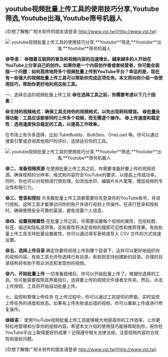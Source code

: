 ## **youtube视频批量上传工具的使用技巧分享,**Youtube**筛选,**Youtube**出海,**Youtube**筛号机器人**

[😍想了解推广相关软件的朋友请登录 http://www.vst.tw](http://www.vst.tw)

 <center><img src="https://vst.tw/MP4/tuiguang/png/7.png" alt="youtube视频批量上传工具的使用技巧分享,**Youtube**筛选,**Youtube**出海,**Youtube**筛号机器人"></center>

**😄导语：**
**😄随着互联网的普及和视频内容的迅速增长，越来越多的人开始在YouTube上分享自己的创作。如果你是一个内容创作者或者经营者，你可能会面临一个问题：如何高效地将多个视频批量上传到YouTube平台？幸运的是，现在有一些强大的视频批量上传工具可以帮助你完成这项任务。本文将向你介绍一些使用技巧，帮助你更好地利用这些工具。**

一、选择合适的视频批量上传工具
**😄在选择工具之前，你需要考虑以下几个因素：**

**😄支持的视频格式：确保工具支持你的视频格式，以免出现转码错误。**
**😄批量处理功能：工具应该能够同时上传多个视频，而无需逐个操作。**
**😄上传速度和稳定性：选用速度快且稳定的工具，以提高工作效率。**

在市场上有许多选择，比如 TubeBuddy、BulkSeo、OneLoad 等。你可以通过搜索引擎或咨询其他用户的评价，选择适合你的工具。

 <center><img src="https://vst.tw/MP4/tuiguang/png/3.png" alt="youtube视频批量上传工具的使用技巧分享,**Youtube**筛选,**Youtube**出海,**Youtube**筛号机器人"></center>

**😄二、准备视频资源**
在使用批量上传工具之前，你需要准备好要上传的视频资源。确保视频的分辨率、格式和内容符合YouTube的要求，以提高上传成功率。同时，你也可以对视频进行预处理，如添加水印、编辑片头片尾等，增加视频的专业性和吸引力。

**😄三、登录和授权**
大多数批量上传工具都需要你先登录你的YouTube账号，并进行授权。这样工具才能够访问你的账户并进行视频上传操作。在进行登录和授权时，确保使用安全可靠的渠道，避免泄露个人信息。

**😄四、设置视频属性**
在批量上传之前，你需要设置每个视频的属性，包括标题、标签、描述和隐私选项等。这些属性将决定视频的搜索可见性和推荐效果。有些批量上传工具支持批量设置属性，你可以通过填写表格或导入 CSV 文件的方式快速设置。

**😄五、选择上传目录**
确定你要将视频上传到哪个目录下，这样可以更好地组织你的视频内容。有些工具允许你选择已有目录，有些则支持创建新的目录。合理的目录结构将有助于观众浏览和发现你的视频。

**😄六、开始批量上传**
一切准备就绪后，你可以开始批量上传了。根据你选择的工具，你可能需要按照其界面指引，选择要上传的视频文件或者文件夹。然后，点击上传按钮，工具将开始自动批量上传。

七、监控和管理上传任务
在上传过程中，你可以通过工具提供的界面，实时监控上传任务的进度和状态。如果有上传失败或出错的视频，你可以重新上传或进行修复操作。

**😄结语：**
使用YouTube视频批量上传工具能够极大地提高你的工作效率，让你更轻松地管理和分享你的视频内容。希望本文介绍的使用技巧能够帮助到你，祝你在YouTube平台上取得更好的成果！记得遵守相关法律法规，注意视频内容的合规性和版权问题。

[😍想了解推广相关软件的朋友请登录 http://www.vst.tw](http://www.vst.tw)



